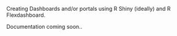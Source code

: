 Creating Dashboards and/or portals using R Shiny (ideally) and R Flexdashboard. 

Documentation coming soon..
 
